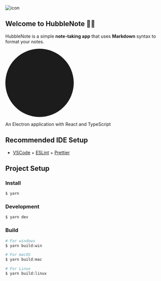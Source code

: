 ![icon](https://github.com/user-attachments/assets/65d8bd1a-c674-4848-98bb-032703a3cfbc)<!DOCTYPE svg PUBLIC "-//W3C//DTD SVG 1.1//EN" "http://www.w3.org/Graphics/SVG/1.1/DTD/svg11.dtd">

## Welcome to HubbleNote 👋🏻

HubbleNote is a simple **note-taking app** that uses **Markdown** syntax to format your notes.

<!-- Uploaded to: SVG Repo, www.svgrepo.com, Transformed by: SVG Repo Mixer Tools -->
<svg version="1.1" id="Capa_1" xmlns="http://www.w3.org/2000/svg" xmlns:xlink="http://www.w3.org/1999/xlink" viewBox="-128 -128 768.00 768.00" xml:space="preserve" width="214px" height="214px" fill="#ffffff" transform="rotate(45)matrix(1, 0, 0, 1, 0, 0)" stroke="#ffffff" stroke-width="0.00512">

<g id="SVGRepo_bgCarrier" stroke-width="0" transform="translate(0,0), scale(1)">

<rect x="-128" y="-128" width="768.00" height="768.00" rx="384" fill="#1c1c1c" strokewidth="0"/>

</g>

<g id="SVGRepo_tracerCarrier" stroke-linecap="round" stroke-linejoin="round" stroke="#CCCCCC" stroke-width="26.624000000000002"> <g> <path style="fill:#5C546A;" d="M72,72H24c-4.418,0-8,3.582-8,8v56h56V72z"/> <path style="fill:#5C546A;" d="M16,152v56c0,4.418,3.582,8,8,8h48v-64H16z"/> <path style="fill:#5C546A;" d="M144,136V80c0-4.418-3.582-8-8-8H88v64H144z"/> <path style="fill:#5C546A;" d="M88,216h48c4.418,0,8-3.582,8-8v-56H88V216z"/> <path style="fill:#5C546A;" d="M16,344v56c0,4.418,3.582,8,8,8h48v-64H16z"/> <path style="fill:#5C546A;" d="M88,408h48c4.418,0,8-3.582,8-8v-56H88V408z"/> <path style="fill:#5C546A;" d="M72,264H24c-4.418,0-8,3.582-8,8v56h56V264z"/> <path style="fill:#5C546A;" d="M144,328v-56c0-4.418-3.582-8-8-8H88v64H144z"/> <polygon style="fill:#888693;" points="72,264 72,328 16,328 16,344 72,344 72,408 88,408 88,344 144,344 144,328 88,328 88,264 88,248 72,248 "/> <polygon style="fill:#888693;" points="88,216 88,152 144,152 144,136 88,136 88,72 72,72 72,136 16,136 16,152 72,152 72,216 72,232 88,232 "/> <path style="fill:#5C546A;" d="M88,232H72H16c-4.422,0-8,3.582-8,8s3.578,8,8,8h56h16h88v-16H88z"/> <path style="fill:#5C546A;" d="M368,152v56c0,4.418,3.582,8,8,8h48v-64H368z"/> <path style="fill:#5C546A;" d="M440,216h48c4.418,0,8-3.582,8-8v-56h-56V216z"/> <path style="fill:#5C546A;" d="M424,72h-48c-4.418,0-8,3.582-8,8v56h56V72z"/> <path style="fill:#5C546A;" d="M496,136V80c0-4.418-3.582-8-8-8h-48v64H496z"/> <path style="fill:#5C546A;" d="M496,328v-56c0-4.418-3.582-8-8-8h-48v64H496z"/> <path style="fill:#5C546A;" d="M440,408h48c4.418,0,8-3.582,8-8v-56h-56V408z"/> <path style="fill:#5C546A;" d="M368,344v56c0,4.418,3.582,8,8,8h48v-64H368z"/> <path style="fill:#5C546A;" d="M424,264h-48c-4.418,0-8,3.582-8,8v56h56V264z"/> <polygon style="fill:#888693;" points="424,264 424,328 368,328 368,344 424,344 424,408 440,408 440,344 496,344 496,328 440,328 440,264 440,248 424,248 "/> <polygon style="fill:#888693;" points="440,216 440,152 496,152 496,136 440,136 440,72 424,72 424,136 368,136 368,152 424,152 424,216 424,232 440,232 "/> <path style="fill:#5C546A;" d="M496,232h-56h-16h-87.995l-0.003,16H424h16h56c4.422,0,8-3.582,8-8S500.422,232,496,232z"/> <path style="fill:#888693;" d="M176,376c-4.422,0-8,3.582-8,8s3.578,8,8,8h16v-16H176z"/> <path style="fill:#888693;" d="M336,392c4.422,0,8-3.582,8-8s-3.578-8-8-8h-16v16H336z"/> <path style="fill:#D5D9DE;" d="M288,272h-16h-16v88c13.255,0,24,10.745,24,24s-10.745,24-24,24v88h64V392v-16V272h-16H288z"/> <path style="fill:#B6B8BE;" d="M256,408c-13.255,0-24-10.745-24-24s10.745-24,24-24v-88h-16h-16h-16h-16v104v16v104h64V408z"/> <path style="fill:#888693;" d="M192,232h-8h-8v16v8c0,8.824,7.18,16,16,16V232z"/> <rect x="240" y="232" style="fill:#888693;" width="16" height="40"/> <path style="fill:#888693;" d="M224,216v-64h-56v44.703c0,8.25,2.813,13.016,8,19.32V216H224z"/> <path style="fill:#888693;" d="M256,0h-72c-8.82,0-16,7.176-16,16v120h88V0z"/> <rect x="240" y="152" style="fill:#888693;" width="16" height="64"/> <rect x="208" y="232" style="fill:#888693;" width="16" height="40"/> <path style="fill:#B6B8BE;" d="M336.008,216c5.109-6.262,7.992-11.18,7.992-19.301V152h-56v64h48v16h-8h-8v40 c8.82,0,16-7.176,16-16l0.002-8l0.003-16L336.008,216z"/> <rect x="256" y="152" style="fill:#B6B8BE;" width="16" height="64"/> <rect x="288" y="232" style="fill:#B6B8BE;" width="16" height="40"/> <rect x="256" y="232" style="fill:#B6B8BE;" width="16" height="40"/> <path style="fill:#B6B8BE;" d="M344,136V16c0-8.824-7.18-16-16-16h-72v136H344z"/> <path style="fill:#888693;" d="M256,512h72c4.422,0,8-3.582,8-8s-3.578-8-8-8h-8h-64V512z"/> <polygon style="fill:#5C546A;" points="208,232 224,232 224,272 240,272 240,232 256,232 256,216 240,216 240,152 256,152 256,136 168,136 168,152 224,152 224,216 176,216 176,216.023 176,232 184,232 192,232 192,272 208,272 "/> <circle style="fill:#888693;" cx="256" cy="384" r="24"/> <path style="fill:#5C546A;" d="M192,496h-8c-4.422,0-8,3.582-8,8s3.578,8,8,8h72v-16H192z"/> <polygon style="fill:#888693;" points="320,232 328,232 336,232 336,216 288,216 288,152 344,152 344,136 256,136 256,152 272,152 272,216 256,216 256,232 272,232 272,272 288,272 288,232 304,232 304,272 320,272 "/> </g> </g>

<g id="SVGRepo_iconCarrier"> <g> <path style="fill:#5C546A;" d="M72,72H24c-4.418,0-8,3.582-8,8v56h56V72z"/> <path style="fill:#5C546A;" d="M16,152v56c0,4.418,3.582,8,8,8h48v-64H16z"/> <path style="fill:#5C546A;" d="M144,136V80c0-4.418-3.582-8-8-8H88v64H144z"/> <path style="fill:#5C546A;" d="M88,216h48c4.418,0,8-3.582,8-8v-56H88V216z"/> <path style="fill:#5C546A;" d="M16,344v56c0,4.418,3.582,8,8,8h48v-64H16z"/> <path style="fill:#5C546A;" d="M88,408h48c4.418,0,8-3.582,8-8v-56H88V408z"/> <path style="fill:#5C546A;" d="M72,264H24c-4.418,0-8,3.582-8,8v56h56V264z"/> <path style="fill:#5C546A;" d="M144,328v-56c0-4.418-3.582-8-8-8H88v64H144z"/> <polygon style="fill:#888693;" points="72,264 72,328 16,328 16,344 72,344 72,408 88,408 88,344 144,344 144,328 88,328 88,264 88,248 72,248 "/> <polygon style="fill:#888693;" points="88,216 88,152 144,152 144,136 88,136 88,72 72,72 72,136 16,136 16,152 72,152 72,216 72,232 88,232 "/> <path style="fill:#5C546A;" d="M88,232H72H16c-4.422,0-8,3.582-8,8s3.578,8,8,8h56h16h88v-16H88z"/> <path style="fill:#5C546A;" d="M368,152v56c0,4.418,3.582,8,8,8h48v-64H368z"/> <path style="fill:#5C546A;" d="M440,216h48c4.418,0,8-3.582,8-8v-56h-56V216z"/> <path style="fill:#5C546A;" d="M424,72h-48c-4.418,0-8,3.582-8,8v56h56V72z"/> <path style="fill:#5C546A;" d="M496,136V80c0-4.418-3.582-8-8-8h-48v64H496z"/> <path style="fill:#5C546A;" d="M496,328v-56c0-4.418-3.582-8-8-8h-48v64H496z"/> <path style="fill:#5C546A;" d="M440,408h48c4.418,0,8-3.582,8-8v-56h-56V408z"/> <path style="fill:#5C546A;" d="M368,344v56c0,4.418,3.582,8,8,8h48v-64H368z"/> <path style="fill:#5C546A;" d="M424,264h-48c-4.418,0-8,3.582-8,8v56h56V264z"/> <polygon style="fill:#888693;" points="424,264 424,328 368,328 368,344 424,344 424,408 440,408 440,344 496,344 496,328 440,328 440,264 440,248 424,248 "/> <polygon style="fill:#888693;" points="440,216 440,152 496,152 496,136 440,136 440,72 424,72 424,136 368,136 368,152 424,152 424,216 424,232 440,232 "/> <path style="fill:#5C546A;" d="M496,232h-56h-16h-87.995l-0.003,16H424h16h56c4.422,0,8-3.582,8-8S500.422,232,496,232z"/> <path style="fill:#888693;" d="M176,376c-4.422,0-8,3.582-8,8s3.578,8,8,8h16v-16H176z"/> <path style="fill:#888693;" d="M336,392c4.422,0,8-3.582,8-8s-3.578-8-8-8h-16v16H336z"/> <path style="fill:#D5D9DE;" d="M288,272h-16h-16v88c13.255,0,24,10.745,24,24s-10.745,24-24,24v88h64V392v-16V272h-16H288z"/> <path style="fill:#B6B8BE;" d="M256,408c-13.255,0-24-10.745-24-24s10.745-24,24-24v-88h-16h-16h-16h-16v104v16v104h64V408z"/> <path style="fill:#888693;" d="M192,232h-8h-8v16v8c0,8.824,7.18,16,16,16V232z"/> <rect x="240" y="232" style="fill:#888693;" width="16" height="40"/> <path style="fill:#888693;" d="M224,216v-64h-56v44.703c0,8.25,2.813,13.016,8,19.32V216H224z"/> <path style="fill:#888693;" d="M256,0h-72c-8.82,0-16,7.176-16,16v120h88V0z"/> <rect x="240" y="152" style="fill:#888693;" width="16" height="64"/> <rect x="208" y="232" style="fill:#888693;" width="16" height="40"/> <path style="fill:#B6B8BE;" d="M336.008,216c5.109-6.262,7.992-11.18,7.992-19.301V152h-56v64h48v16h-8h-8v40 c8.82,0,16-7.176,16-16l0.002-8l0.003-16L336.008,216z"/> <rect x="256" y="152" style="fill:#B6B8BE;" width="16" height="64"/> <rect x="288" y="232" style="fill:#B6B8BE;" width="16" height="40"/> <rect x="256" y="232" style="fill:#B6B8BE;" width="16" height="40"/> <path style="fill:#B6B8BE;" d="M344,136V16c0-8.824-7.18-16-16-16h-72v136H344z"/> <path style="fill:#888693;" d="M256,512h72c4.422,0,8-3.582,8-8s-3.578-8-8-8h-8h-64V512z"/> <polygon style="fill:#5C546A;" points="208,232 224,232 224,272 240,272 240,232 256,232 256,216 240,216 240,152 256,152 256,136 168,136 168,152 224,152 224,216 176,216 176,216.023 176,232 184,232 192,232 192,272 208,272 "/> <circle style="fill:#888693;" cx="256" cy="384" r="24"/> <path style="fill:#5C546A;" d="M192,496h-8c-4.422,0-8,3.582-8,8s3.578,8,8,8h72v-16H192z"/> <polygon style="fill:#888693;" points="320,232 328,232 336,232 336,216 288,216 288,152 344,152 344,136 256,136 256,152 272,152 272,216 256,216 256,232 272,232 272,272 288,272 288,232 304,232 304,272 320,272 "/> </g> </g>

</svg>


An Electron application with React and TypeScript

## Recommended IDE Setup

- [VSCode](https://code.visualstudio.com/) + [ESLint](https://marketplace.visualstudio.com/items?itemName=dbaeumer.vscode-eslint) + [Prettier](https://marketplace.visualstudio.com/items?itemName=esbenp.prettier-vscode)

## Project Setup

### Install

```bash
$ yarn
```

### Development

```bash
$ yarn dev
```

### Build

```bash
# For windows
$ yarn build:win

# For macOS
$ yarn build:mac

# For Linux
$ yarn build:linux
```
